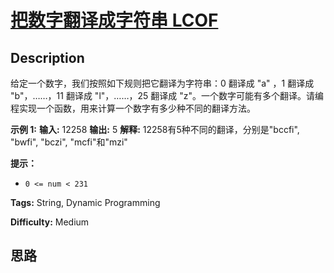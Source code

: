 # [把数字翻译成字符串 LCOF][title]

## Description

给定一个数字，我们按照如下规则把它翻译为字符串：0 翻译成 "a" ，1 翻译成 "b"，……，11 翻译成 "l"，……，25 翻译成
"z"。一个数字可能有多个翻译。请编程实现一个函数，用来计算一个数字有多少种不同的翻译方法。



**示例 1:**
            **输入:** 12258    **输出:** 5    **解释:** 12258有5种不同的翻译，分别是"bccfi", "bwfi", "bczi", "mcfi"和"mzi"



**提示：**

  * `0 <= num < 231`


**Tags:** String, Dynamic Programming

**Difficulty:** Medium

## 思路

[title]: https://leetcode-cn.com/problems/ba-shu-zi-fan-yi-cheng-zi-fu-chuan-lcof
